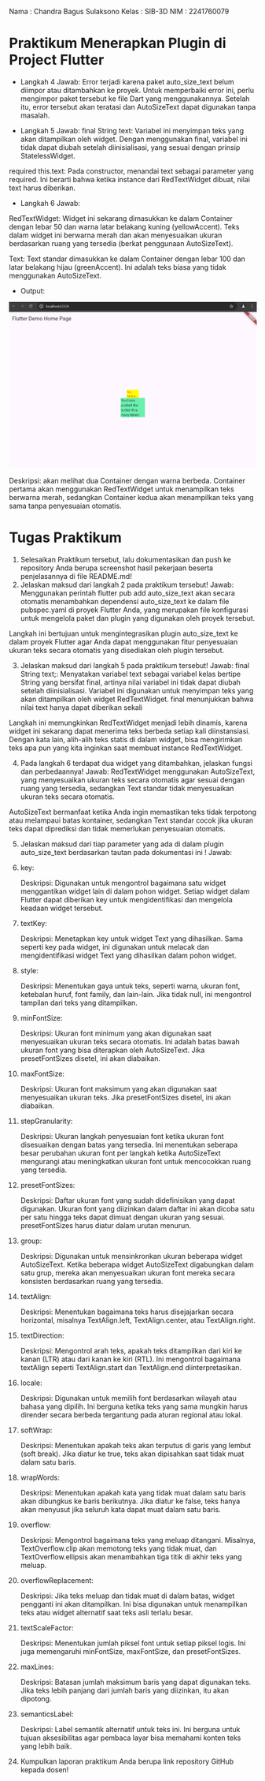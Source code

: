 Nama : Chandra Bagus Sulaksono
Kelas : SIB-3D
NIM : 2241760079

# Praktikum Menerapkan Plugin di Project Flutter
- Langkah 4
Jawab: Error terjadi karena paket auto_size_text belum diimpor atau ditambahkan ke proyek. Untuk memperbaiki error ini, perlu mengimpor paket tersebut ke file Dart yang menggunakannya. Setelah itu, error tersebut akan teratasi dan AutoSizeText dapat digunakan tanpa masalah.

- Langkah 5
Jawab: 
final String text: Variabel ini menyimpan teks yang akan ditampilkan oleh widget. Dengan menggunakan final, variabel ini tidak dapat diubah setelah diinisialisasi, yang sesuai dengan prinsip StatelessWidget.

required this.text: Pada constructor, menandai text sebagai parameter yang required. Ini berarti bahwa ketika instance dari RedTextWidget dibuat, nilai text harus diberikan.

- Langkah 6
Jawab: 

RedTextWidget: Widget ini sekarang dimasukkan ke dalam Container dengan lebar 50 dan warna latar belakang kuning (yellowAccent). Teks dalam widget ini berwarna merah dan akan menyesuaikan ukuran berdasarkan ruang yang tersedia (berkat penggunaan AutoSizeText).

Text: Text standar dimasukkan ke dalam Container dengan lebar 100 dan latar belakang hijau (greenAccent). Ini adalah teks biasa yang tidak menggunakan AutoSizeText.

- Output:

<img src="img/output1.png">

Deskripsi: akan melihat dua Container dengan warna berbeda. Container pertama akan menggunakan RedTextWidget untuk menampilkan teks berwarna merah, sedangkan Container kedua akan menampilkan teks yang sama tanpa penyesuaian otomatis.

# Tugas Praktikum

1. Selesaikan Praktikum tersebut, lalu dokumentasikan dan push ke repository Anda berupa screenshot hasil pekerjaan beserta penjelasannya di file README.md!
2. Jelaskan maksud dari langkah 2 pada praktikum tersebut!
Jawab:
Menggunakan perintah flutter pub add auto_size_text akan secara otomatis menambahkan dependensi auto_size_text ke dalam file pubspec.yaml di proyek Flutter Anda, yang merupakan file konfigurasi untuk mengelola paket dan plugin yang digunakan oleh proyek tersebut.

Langkah ini bertujuan untuk mengintegrasikan plugin auto_size_text ke dalam proyek Flutter agar Anda dapat menggunakan fitur penyesuaian ukuran teks secara otomatis yang disediakan oleh plugin tersebut.

3. Jelaskan maksud dari langkah 5 pada praktikum tersebut!
Jawab: 
final String text;: Menyatakan variabel text sebagai variabel kelas bertipe String yang bersifat final, artinya nilai variabel ini tidak dapat diubah setelah diinisialisasi. Variabel ini digunakan untuk menyimpan teks yang akan ditampilkan oleh widget RedTextWidget.
final menunjukkan bahwa nilai text hanya dapat diberikan sekali

Langkah ini memungkinkan RedTextWidget menjadi lebih dinamis, karena widget ini sekarang dapat menerima teks berbeda setiap kali diinstansiasi. Dengan kata lain, alih-alih teks statis di dalam widget, bisa mengirimkan teks apa pun yang kita inginkan saat membuat instance RedTextWidget.

4. Pada langkah 6 terdapat dua widget yang ditambahkan, jelaskan fungsi dan perbedaannya!
Jawab:
RedTextWidget menggunakan AutoSizeText, yang menyesuaikan ukuran teks secara otomatis agar sesuai dengan ruang yang tersedia, sedangkan Text standar tidak menyesuaikan ukuran teks secara otomatis.

AutoSizeText bermanfaat ketika Anda ingin memastikan teks tidak terpotong atau melampaui batas kontainer, sedangkan Text standar cocok jika ukuran teks dapat diprediksi dan tidak memerlukan penyesuaian otomatis.

5. Jelaskan maksud dari tiap parameter yang ada di dalam plugin auto_size_text berdasarkan tautan pada dokumentasi ini !
Jawab: 

1. key:

    Deskripsi: Digunakan untuk mengontrol bagaimana satu widget menggantikan widget lain di dalam pohon widget. Setiap widget dalam Flutter dapat diberikan key untuk mengidentifikasi dan mengelola keadaan widget tersebut.

2. textKey:

    Deskripsi: Menetapkan key untuk widget Text yang dihasilkan. Sama seperti key pada widget, ini digunakan untuk melacak dan mengidentifikasi widget Text yang dihasilkan dalam pohon widget.

3. style:

    Deskripsi: Menentukan gaya untuk teks, seperti warna, ukuran font, ketebalan huruf, font family, dan lain-lain. Jika tidak null, ini mengontrol tampilan dari teks yang ditampilkan.

4. minFontSize:

    Deskripsi: Ukuran font minimum yang akan digunakan saat menyesuaikan ukuran teks secara otomatis. Ini adalah batas bawah ukuran font yang bisa diterapkan oleh AutoSizeText. Jika presetFontSizes disetel, ini akan diabaikan.

5. maxFontSize:

    Deskripsi: Ukuran font maksimum yang akan digunakan saat menyesuaikan ukuran teks. Jika presetFontSizes disetel, ini akan diabaikan.

6. stepGranularity:

    Deskripsi: Ukuran langkah penyesuaian font ketika ukuran font disesuaikan dengan batas yang tersedia. Ini menentukan seberapa besar perubahan ukuran font per langkah ketika AutoSizeText mengurangi atau meningkatkan ukuran font untuk mencocokkan ruang yang tersedia.

7. presetFontSizes:

    Deskripsi: Daftar ukuran font yang sudah didefinisikan yang dapat digunakan. Ukuran font yang diizinkan dalam daftar ini akan dicoba satu per satu hingga teks dapat dimuat dengan ukuran yang sesuai. presetFontSizes harus diatur dalam urutan menurun.

8. group:

    Deskripsi: Digunakan untuk mensinkronkan ukuran beberapa widget AutoSizeText. Ketika beberapa widget AutoSizeText digabungkan dalam satu grup, mereka akan menyesuaikan ukuran font mereka secara konsisten berdasarkan ruang yang tersedia.

9. textAlign:

    Deskripsi: Menentukan bagaimana teks harus disejajarkan secara horizontal, misalnya TextAlign.left, TextAlign.center, atau TextAlign.right.

10. textDirection:

    Deskripsi: Mengontrol arah teks, apakah teks ditampilkan dari kiri ke kanan (LTR) atau dari kanan ke kiri (RTL). Ini mengontrol bagaimana textAlign seperti TextAlign.start dan TextAlign.end diinterpretasikan.

11. locale:

    Deskripsi: Digunakan untuk memilih font berdasarkan wilayah atau bahasa yang dipilih. Ini berguna ketika teks yang sama mungkin harus dirender secara berbeda tergantung pada aturan regional atau lokal.

12. softWrap:

    Deskripsi: Menentukan apakah teks akan terputus di garis yang lembut (soft break). Jika diatur ke true, teks akan dipisahkan saat tidak muat dalam satu baris.

13. wrapWords:

    Deskripsi: Menentukan apakah kata yang tidak muat dalam satu baris akan dibungkus ke baris berikutnya. Jika diatur ke false, teks hanya akan menyusut jika seluruh kata dapat muat dalam satu baris.

14. overflow:

    Deskripsi: Mengontrol bagaimana teks yang meluap ditangani. Misalnya, TextOverflow.clip akan memotong teks yang tidak muat, dan TextOverflow.ellipsis akan menambahkan tiga titik di akhir teks yang meluap.

15. overflowReplacement:

    Deskripsi: Jika teks meluap dan tidak muat di dalam batas, widget pengganti ini akan ditampilkan. Ini bisa digunakan untuk menampilkan teks atau widget alternatif saat teks asli terlalu besar.

16. textScaleFactor:

    Deskripsi: Menentukan jumlah piksel font untuk setiap piksel logis. Ini juga memengaruhi minFontSize, maxFontSize, dan presetFontSizes.

17. maxLines:

    Deskripsi: Batasan jumlah maksimum baris yang dapat digunakan teks. Jika teks lebih panjang dari jumlah baris yang diizinkan, itu akan dipotong.

18. semanticsLabel:

    Deskripsi: Label semantik alternatif untuk teks ini. Ini berguna untuk tujuan aksesibilitas agar pembaca layar bisa memahami konten teks yang lebih baik.
    
6. Kumpulkan laporan praktikum Anda berupa link repository GitHub kepada dosen!